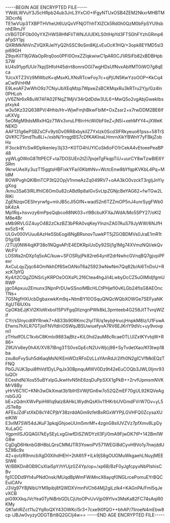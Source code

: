 -----BEGIN AGE ENCRYPTED FILE-----
YWdlLWVuY3J5cHRpb24ub3JnL3YxCi0+IFgyNTUxOSB4ZEM2NkxrMHBTM3lDcnNj
TE1wVUp3TXBPTHVheUt6UzQxVFNjOThhTXlZCk5Rd0h0QzM0bFpSYU9sbnhERmJY
cVBGTDFOb00yYXZHWS9HNFliTWNJUUEKLS0tIHpYd3FTSGhFYzhGRmp6aFpSY1pj
QXRtMkNhVnZVQXRJelYyQ2hSSC9oSm8KjLvEuOcK1HQ/+3opk8EYMD5sl3pi69GH
Z9qvKilT9jGWaOpRrq0oo0PFI0OnxZZlqkwiwC1pAR0CJ1iRSiFb82xBDBHpbS7W
kU4s91ypfUUir7kpjSHfoH45drrt8onrsOGl7wgHDsUfNvxAbIfMT0iWO7g8qEca
1UcxXTZ3Vz9MWbzK+qMsxKLXNsRTcwFoy7c+qPjUN5KwYzoOOP+KkCq4aCw9VnHM
E9LeoAF2wWhO9z7CNyiJbXEqMzp7WpxeZsBCKMqxRu3kRTru2Yjy/Gz4ln0PHLoh
yV6ZNr6xR8uW74FA02FNqZ1MjiV34rQdDdw3UL6+MwQ5o2vgAbjGwekIbsptxyk4
w3u5Kz32Q638PV/4Hhb/Hr+WjwFmjhBkwFbIM+OxZssr2+x7rwDDM2BE6IfuKXVg
5eOMgM9dsMRxlHQz71Wx3vruLP8lrrHcWi0bFlIeZ+jN5I+xehMYY4+jXWeKNEKD
AAF131g6ePSBZsCFv9ytiDv0RR8xbykilZ7YxIzk0Scd3lFRkyeuo61pss+58TrS
QVKfC7SmdTtu8Ll+/xsbN/1rrqgtBS7cDfKAKInaLHmrnXikYBWnY7yFBkjZobHx
lF3ock8YcSwRDpIkenley3ij33+K0TD4hUYlCoSk6oFO1rCekA4vEtoeePeaBP48
ygWLg0WoG8TttPECF+ta7DOSUEn2tZi7pvjeTgFkqpTiU+uurCY8wTzwBIE6YSRm
9krwUAeXy3uzT15ggtsHBFixkYFa/i0KbthNv+WctcEnw8bYfqpKVKbL4Pq+MIdM
BOWPvghQKlBmTCP3tQ2OpjV1nmeAzZq049RV7+oAA3kO0vzckT3rgIjJnYiygXog
/kmu3Sa63IRLIfhIC6Om0u82cABd9p8aIGvSvLtpZGNjcBeYAG62+fwTGw2LRIKi
ZgENzqxOEShryrwfg+mIrJB5cJI5GfN+wad52n6TZZmOP5nJ4unrSygFWb0bK4zA
Mp1Rq+hsvvzy6mPpsQqbco68NK03+rl9BcbuKFXaJWdA/Mo5SPY27/oKl2M8e4Br
sMb9RVLGZ4uyO4B2zCkzBZ3bPRA0vqKeyYlnznZA07AuS79JyWW/6NJfHex5zS+K
ULGv000VUuu6AzHe5SbEogi8NgBRsnovTuwkPT5jZGOBDMVs0JraE1mR1tD1g/08
/2TUj0NW4qjKP38o1NQgvAP/E4EDKRpiUoDy92SIj1g1Mg74XVmzNQI/ekQvWcFV
LOSWa2nDXp1q5xAC/kuw+SFOSRyjPk82re64ynlf2drNwhcGVnqBQ7gjvpiPFexr
AxCuLqyZjqc64OmNkhDf6SeOANoT6a25923wNwNm7Qq82b/Ai6TnDoU+RxcK7pYQ
Ky4/t2CQgZDNSrLyKRPOsOOXsPL2f6Ctea4hgJ/i4LwbyDcCZ5uGlMIdjfgmURWP
jgc0Apxuu2Emunx3NpnPrDUwSSnoIMBcHLCtPHjefI0vKLGb24flsG8AEOncTNs+
7G5NgfHXUcbDgbaxwkKm9q+NtmBY10OSquQNQcWQbXOWGe7SEFyaNKXgUT6lUXIs
CpOKbEJjKVl2KIoWxboI15PVFgq0lIzngnPWk8kL3pmteeb4G258JtTTvrqWlZif
CYr/sSInycdtRYRnek7+A833b90RKmc2IylTR/q1eybjHrucjHnpkM8lz/U1FswA
Efwns7hXLR7GTjioFNVfdIriOSWqJBSUwiuefyvA7RV6EJKrlY9dVc+uy9vovpm1
zTHsdfOLC1kvbC8Kmlo9883ajBtz+KiL0hd2auM8cRcae0TLUlZxtKYvtqW+R86+
Z9fJVx6ey0hAX/XV87lBng3TS0vsGpEcN2UvWjcj98+SyTvdetXao/Kf3twp18ba
zxu8oFvySuh5di6aqMsN/KEmWDzRFoDzLLsYAnRdJr2ifh0N2gICVfMklEQzTFNQ
PbGJVJK3pui8fhVd1DyLPqJx30BpnquMWV0Dz9t42eEuCOQb3JWL0Ijmr93IuQOr
ECeshdN/Xos55uBYxlpGJkwHvN5hE6zqDuPpSXX1gPkB++2rvfUpmsmNVKMrV8By
yHrV6C1lC+KNh3wDkXmat3b1blHSVWjfGn6w7o52QZmEF70gUL92KQVeAgrsbGJQ
bE+zQdmXWvPpiHWIq9aIz8AHkLWydhQsKliv11HKrbUVGmdFVrW7Gv+yL5JSTe8p
AFEsJZdFstXkD8cY4CPjbY38zrddAGm9zfetBxRGxWYPjLGVHFQ0ZcysaXUeiKlW
E3vlM7SW54dJKuF3pkqjGhjoeUUm5mrMf+4zgnG8sIUVZVz7pfXmv8LpDyXuLaGC
VgpmlISJGQAGI7kEySEyLxgGiwfDiSZWDYzlI3Fj/0mA9FjwDK7tP+142Bm1WG8w
CgDgD6HknbG8H8bLQrsCMMJTR3YowoPV571WEGI8dCyvH9Vo1y7nwjddU5Z9Bc9x
42+qvIzR9nncbXgD0XihdHEH+2tA6f/F+ILk9jS8gOUGMuWkgaehLNuyjMEESIW6
W/BBKDn8OB9CsXIai5pY/hYUjz0Z4Yp/op+/xp6B/BzF0yJgfcpyxNbPIshisCBv
fg1CDDd9Yt4uPNdOnsk/MUqdBpWmFWiMncX6ayqf0NGLrcePomuEYrBQCEuiCAfv
J3Vg97YBjNlbUYM9pibj8fQWDXVmnfVCh64Mj2giLzIk4+KAGnPA/Fml5qJevXCB
piG9XXkqJVcYea0TyNiBrbGDLCjUtoOPvUvVjp09YIvx3MsKa82FC74sAqiR0KMy
QK1ahlRZct11u2YqRoQXY43OWKcl5r3+7cxe9i0fQO++bhAP/7liroeN4mEbw8cp
iJBJw0vyzyODGTBrt8Q2GCIj4w==
-----END AGE ENCRYPTED FILE-----

